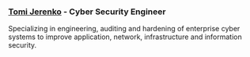 ### [Tomi Jerenko][Tomi Jerenko] - Cyber Security Engineer
Specializing in engineering, auditing and hardening of enterprise cyber systems to improve application, network, infrastructure and information security.

[Tomi Jerenko]: https://tomijerenko.com
